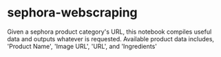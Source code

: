 # sephora-webscraping
Given a sephora product category's URL, this notebook compiles useful data and outputs whatever is requested. Available product data includes, 'Product Name', 'Image URL', 'URL', and 'Ingredients'
